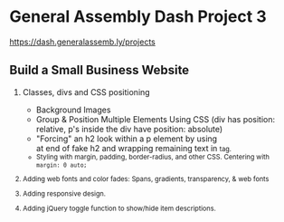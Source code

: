 # General Assembly Dash Project 3
https://dash.generalassemb.ly/projects
## Build a Small Business Website

1. Classes, divs and CSS positioning
    - Background Images
    - Group & Position Multiple Elements Using CSS
    (div has position: relative, p's inside the div have position: absolute)
    - "Forcing" an h2 look within a p element by using <code><br /></code> at end of fake h2 and wrapping remaining text in <code><small></code> tag.
    - Styling with margin, padding, border-radius, and other CSS. Centering with <code>margin: 0 auto;</code>

2. Adding web fonts and color fades: Spans, gradients, transparency, & web fonts
4. Adding responsive design.
5. Adding jQuery toggle function to show/hide item descriptions.
